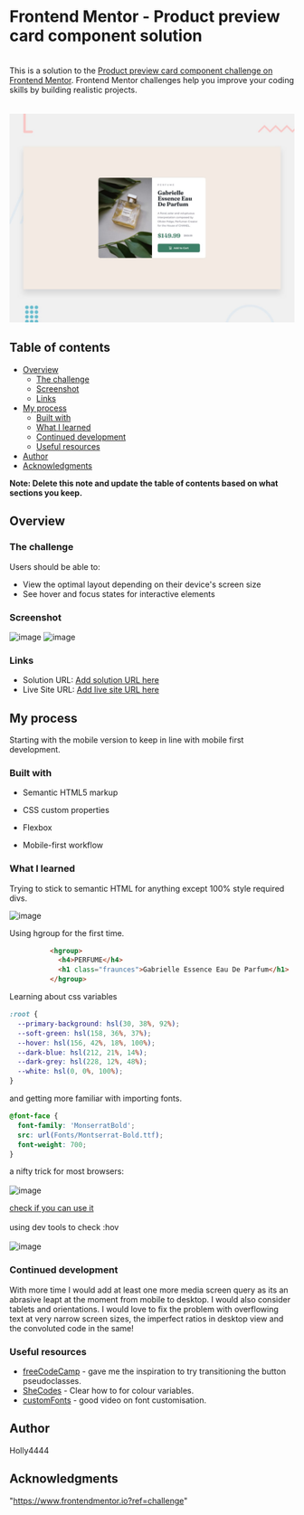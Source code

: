 # Frontend Mentor - Product preview card component solution
\
This is a solution to the [Product preview card component challenge on Frontend Mentor](https://www.frontendmentor.io/challenges/product-preview-card-component-GO7UmttRfa). Frontend Mentor challenges help you improve your coding skills by building realistic projects.\
\
\
![Design preview for the Product preview card component coding challenge](./design/desktop-preview.jpg)



## Table of contents

- [Overview](#overview)
  - [The challenge](#the-challenge)
  - [Screenshot](#screenshot)
  - [Links](#links)
- [My process](#my-process)
  - [Built with](#built-with)
  - [What I learned](#what-i-learned)
  - [Continued development](#continued-development)
  - [Useful resources](#useful-resources)
- [Author](#author)
- [Acknowledgments](#acknowledgments)

**Note: Delete this note and update the table of contents based on what sections you keep.**

## Overview

### The challenge

Users should be able to:

- View the optimal layout depending on their device's screen size
- See hover and focus states for interactive elements

### Screenshot

![image](https://github.com/user-attachments/assets/9b3eb492-4210-48e2-8d41-7f8ffe9130e2)
![image](https://github.com/user-attachments/assets/ff3407e6-4d57-4e66-95e4-377082a56f26)


### Links

- Solution URL: [Add solution URL here](https://your-solution-url.com)
- Live Site URL: [Add live site URL here](https://your-live-site-url.com)

## My process

Starting with the mobile version to keep in line with mobile first development.

### Built with

- Semantic HTML5 markup
- CSS custom properties
- Flexbox

- Mobile-first workflow


### What I learned

Trying to stick to semantic HTML for anything except 100% style required divs.

![image](https://github.com/user-attachments/assets/656195f9-5d33-49f1-8df5-2c2f3840cea4)

Using hgroup for the first time.
```html
          <hgroup>
            <h4>PERFUME</h4>
            <h1 class="fraunces">Gabrielle Essence Eau De Parfum</h1>
          </hgroup>
```
Learning about css variables
```css
:root {
  --primary-background: hsl(30, 38%, 92%);
  --soft-green: hsl(158, 36%, 37%);
  --hover: hsl(156, 42%, 18%, 100%);
  --dark-blue: hsl(212, 21%, 14%);
  --dark-grey: hsl(228, 12%, 48%);
  --white: hsl(0, 0%, 100%);
}
```
and getting more familiar with importing fonts.

```css
@font-face {
  font-family: 'MonserratBold';
  src: url(Fonts/Montserrat-Bold.ttf);
  font-weight: 700;
}
```
a nifty trick for most browsers:\
\
![image](https://github.com/user-attachments/assets/564869f2-e516-4150-91e3-734381ce177c)

[check if you can use it](https://caniuse.com/css-all)\
\
using dev tools to check :hov\
\
![image](https://github.com/user-attachments/assets/3e147bdc-0150-4cfe-b352-12f30acd2daa)



### Continued development
With more time I would add at least one more media screen query as its an abrasive leapt at the moment from mobile to desktop. I would also consider tablets and orientations.
I would love to fix the problem with overflowing text at very narrow screen sizes, the imperfect ratios in desktop view and the convoluted code in the same!



### Useful resources

- [freeCodeCamp](https://www.freecodecamp.org/news/css-button-style-hover-color-and-background/#:~:text=To%20change%20the%20button's%20styles,background%2Dcolor%20of%20the%20button.) - gave me the inspiration to try transitioning the button pseudoclasses.
- [SheCodes](https://www.shecodes.io/athena/34209-how-to-create-root-variables-for-colors-in-css#:~:text=Here's%20an%20example%20of%20how,var(%2D%2Dprimary%2Dcolor)%3B%20%7D) - Clear how to for colour variables.
- [customFonts](https://www.youtube.com/watch?v=lDip-1VnaOA) - good video on font customisation.


## Author

Holly4444

## Acknowledgments

"https://www.frontendmentor.io?ref=challenge"

